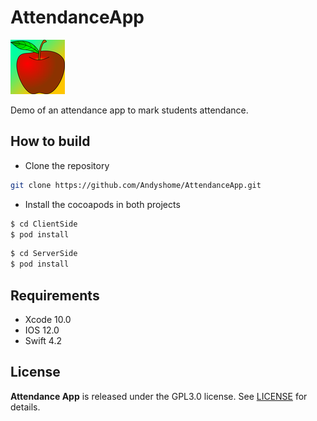 # AttendanceApp
![](https://github.com/Andyshome/AttendanceApp/blob/master/ClientSide/Group2_Piotr_Szczepaniec/Assets.xcassets/AppIcon.appiconset/Icon-App-29x29%403x.png)

Demo of an attendance app to mark students attendance.

## How to build

* Clone the repository

```bash
git clone https://github.com/Andyshome/AttendanceApp.git
```

* Install the cocoapods in both projects

```bash
$ cd ClientSide
$ pod install
```

```bash
$ cd ServerSide
$ pod install
```

## Requirements
* Xcode 10.0
* IOS 12.0
* Swift 4.2



## License
**Attendance App** is released under the GPL3.0 license. See [LICENSE](https://github.com/Andyshome/AttendanceApp/blob/master/LICENSE) for details.
